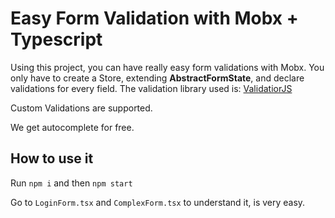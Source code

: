 # Easy Form Validation with Mobx + Typescript

Using this project, you can have really easy form validations with Mobx.
You only have to create a Store, extending **AbstractFormState**, and declare validations for every field.
The validation library used is: [ValidatiorJS](https://www.npmjs.com/package/validatorjs)

Custom Validations are supported.

We get autocomplete for free.

## How to use it
Run `npm i` and then `npm start`

Go to `LoginForm.tsx` and `ComplexForm.tsx` to understand it, is very easy.

